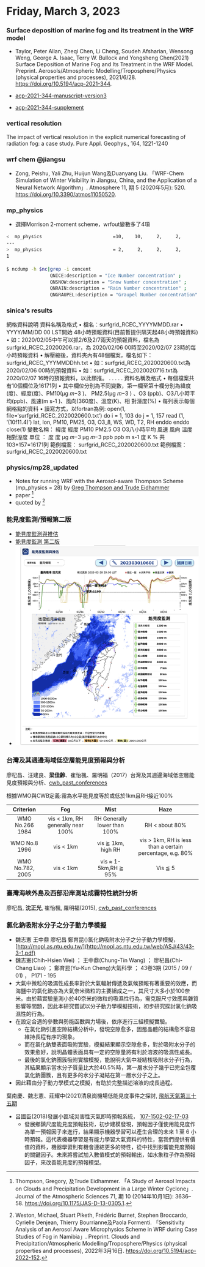 # Friday, March 3, 2023

### Surface deposition of marine fog and its treatment in the WRF model

- Taylor, Peter Allan, Zheqi Chen, Li Cheng, Soudeh Afsharian, Wensong Weng, George A. Isaac, Terry W. Bullock and Yongsheng Chen(2021) Surface Deposition of Marine Fog and Its Treatment in the WRF Model. Preprint. Aerosols/Atmospheric Modelling/Troposphere/Physics (physical properties and processes), 2021/6/28. https://doi.org/10.5194/acp-2021-344.

- [acp-2021-344-manuscript-version3](https://acp.copernicus.org/preprints/acp-2021-344/acp-2021-344-manuscript-version3.pdf)
- [acp-2021-344-supplement](https://acp.copernicus.org/preprints/acp-2021-344/acp-2021-344-supplement.pdf)

### vertical resolution

The impact of vertical resolution in the explicit numerical forecasting of radiation fog: a case study. Pure Appl. Geophys., 164, 1221-1240

### wrf chem @jiangsu

- Zong, Peishu, Yali Zhu, Huijun Wang及Duanyang Liu. 「WRF-Chem Simulation of Winter Visibility in Jiangsu, China, and the Application of a Neural Network Algorithm」. Atmosphere 11, 期 5 (2020年5月): 520. https://doi.org/10.3390/atmos11050520.

### mp_physics

- 選擇Morrison 2-moment scheme，wrfout變數多了4項

```bash
<  mp_physics                          =10,    10,     2,     2,
---
>  mp_physics                          = 2,     2,     2,     2,
1

$ ncdump -h $nc|grep -i concent
                QNICE:description = "Ice Number concentration" ;
                QNSNOW:description = "Snow Number concentration" ;
                QNRAIN:description = "Rain Number concentration" ;
                QNGRAUPEL:description = "Graupel Number concentration" ;
```

### sinica's results

網格資料說明
資料名稱及格式
• 檔名：surfgrid_RCEC_YYYYMMDD.rar
• YYYY/MM/DD 00 LST開始 48小時預報資料(目前暫提供隔天起48小時預報資料)
• 如：2020/02/05中午可以抓2/6及2/7兩天的預報資料，檔名為surfgrid_RCEC_20200206.rar，為
2020/02/06 00時至2020/02/07 23時的每小時預報資料
• 解壓縮後，資料夾內有48個檔案，檔名如下：surfgrid_RCEC_YYYMMDDhh.txt
• 如：surfgrid_RCEC_2020020600.txt為2020/02/06 00時的預報資料
• 如：surfgrid_RCEC_2020020716.txt為2020/02/07 16時的預報資料，以此類推。
.
.
.
.
.
資料名稱及格式
• 每個檔案共有10個欄位及16171列
• 其中欄位分別為不同變數，第一欄至第十欄分別為緯度(度)、經度(度)、PM10(μg 𝑚−3
)、
PM2.5(μg 𝑚−3
) 、O3
(ppb)、O3八小時平均(ppb)、風速(m s-1
)、風向(360度)、溫度(K)、相
對溼度(%)
• 每列表示每個網格點的資料
• 讀寫方式，以fortran為例:
open(1, file=‘surfgrid_RCEC_2020020600.txt’)
do i = 1, 103
do j = 1, 157
read (1, ‘(10f11.4)’) lat, lon, PM10, PM25, O3, O3_8, WS, WD, T2, RH
enddo
enddo
close(1)
變數名稱： 緯度 經度 PM10 PM2.5 O3
O3八小時平均 風速 風向 溫度 相對溼度
單位 ： 度 度 μg 𝑚−3 μg 𝑚−3 ppb ppb m s-1 度 K %
共103*157=16171列
範例檔案： surfgrid_RCEC_2020020600.txt
範例檔案： surfgrid_RCEC_2020020600.txt

### physics/mp28_updated

- Notes for running WRF with the Aerosol-aware Thompson Scheme (mp_physics = 28) by [Greg Thompson and Trude Eidhammer](https://www2.mmm.ucar.edu/wrf/users/physics/mp28_updated.html)
- paper [^2]
- quoted by [^1]

[^1]: Weston, Michael, Stuart Piketh, Frédéric Burnet, Stephen Broccardo, Cyrielle Denjean, Thierry Bourrianne及Paola Formenti. 「Sensitivity Analysis of an Aerosol Aware Microphysics Scheme in WRF during Case Studies of Fog in Namibia」. Preprint. Clouds and Precipitation/Atmospheric Modelling/Troposphere/Physics (physical properties and processes), 2022年3月16日. https://doi.org/10.5194/acp-2022-152.
[^2]: Thompson, Gregory, 及Trude Eidhammer. 「A Study of Aerosol Impacts on Clouds and Precipitation Development in a Large Winter Cyclone」. Journal of the Atmospheric Sciences 71, 期 10 (2014年10月1日): 3636–58. https://doi.org/10.1175/JAS-D-13-0305.1.


### 能見度監測/預報第二版

- [能見度監測與推估](https://watch.ncdr.nat.gov.tw/watch_vis_v2)
- [能見度監測 第二版](https://watch.ncdr.nat.gov.tw/watch_vis)
- ![](../attachments/2023-03-03-10.09.37.png)

### 台灣及其週邊海域低空層能見度預報與分析

廖杞昌、汪建良、**梁佳齡**、崔怡楓、羅明福（2017）台灣及其週邊海域低空層能見度預報與分析、[cwb_past_conferences]( https://conf.cwb.gov.tw/media/cwb_past_conferences/106/2017_ppt/A2/A2-16-0945中央氣象局.pdf)

根據WMO與CWB定義:霧為水平能見度等於或低於1km且RH接近100%

Criterion|Fog|Mist|Haze
|:-:|:-:|:-:|:-:|
WMO No.266 1984|vis < 1km, RH generally near 100%|RH Generally lower than 100% | RH < about 80%
WMO No.8 1996|vis < 1km|vis ≧ 1km, high RH|vis > 1km, RH is less than a certain percentage, e.g. 80%
WMO No.782, 2005|vis < 1km|vis ≈ 1-5km,RH ≧ 95% |Vis ≦ 5

### 臺灣海峽外島及西部沿岸測站成霧特性統計分析

廖杞昌, **沈正光**, 崔怡楓, 羅明福(2015), [cwb_past_conferences](https://conf.cwb.gov.tw/media/cwb_past_conferences/104/2015_ppt/Session%206/6-11-臺灣海峽外島及西部沿岸測站成霧特性統計分析.pdf)

### 氯化鈉吸附水分子之分子動力學模擬

- 魏志憲 王中鼎 廖杞昌 鄭育昆()氯化鈉吸附水分子之分子動力學模擬，[http://mopl.as.ntu.edu.tw/](http://mopl.as.ntu.edu.tw/web/ASJ/43/43-3-1.pdf)
- 魏志憲(Chih-Hsien Wei) ； 王中鼎(Chung-Tin Wang) ； 廖杞昌(Chi-Chang Liao) ； 鄭育昆(Yu-Kun Cheng)大氣科學 ； 43卷3期 (2015 / 09 / 01) ， P171 - 195
- 大氣中微粒的吸濕性成長率對於大氣輻射傳遞及氣候預報有著重要的效應，而海鹽中的氯化鈉亦為大氣奈米微粒的主要組成之一，其尺寸大多小於100奈米。由於藉實驗量測小於40奈米的微粒的吸濕性行為，需克服尺寸效應與雜質影響等問題，因此本研究嘗試以分子動力學模擬技術，初步研究探討氯化鈉吸濕性的行為。
- 在設定合適的參數與勢能函數與力場後，依序進行三組模擬實驗。
  - 在氯化鈉引進空隙結構分析中，發現空隙愈多，固態晶體的結構愈不容易維持長程有序的現象。
  - 而在氯化鈉雙表面吸附實驗，模擬結果顯示空隙愈多，對於吸附水分子的效果愈好，說明晶體表面具有一定的空隙量將有利於溶液的吸濕性成長。
  - 最後的氯化鈉團簇吸附實驗模擬，能說明大氣中凝結核吸附水分子行為，其結果顯示當水分子質量比大於40.5%時，第一層水分子幾乎已完全包覆氯化鈉團簇，且有更多的水分子凝結在第一層水分子之上。
- 因此藉由分子動力學模式之模擬，有助於完整描述溶液的成長過程。

葉南慶、魏志憲、莊耀中(2021)清泉崗機場低能見度事件之探討, [飛航天氣第三十五期](http://www.aeromet.org.tw/chinese/aeromet/aw035/aw035-1.pdf)

- 呂國臣(2018)發展小區域災害性天氣即時預報系統， [107-1502-02-17-03](https://www.itdr.tw/dispPageBox/getFile/GetView.aspx?FileLocation=PJ-SITEVC%5CFiles%5CPrjFiles%5C199%5C&FileFullName=%E7%B2%BE%E7%B0%A1%E5%A0%B1%E5%91%8A.pdf&FileName=SR5975108630r7ubv.PDF)
  - 發展鄉鎮尺度能見度預報技術，初步建模發現，預報因子僅使用能見度作為單一預報因子來進行，結果顯示機器學習可以產生合理的未來 1 至 6 小時預報。這代表機器學習是有能力學習大氣資料的特性，當我們提供有價值的資料，機器學習則有機會連結更多的特性，從中找到影響能見度預報的關鍵因子。未來將嘗試加入數值模式的預報輸出，如水象粒子作為預報因子，來改善能見度的預報模型。
